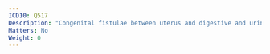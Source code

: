 ```yaml
---
ICD10: Q517
Description: "Congenital fistulae between uterus and digestive and urinary tracts"
Matters: No
Weight: 0
---
```


